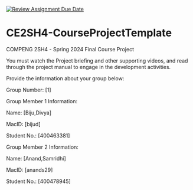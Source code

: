 [![Review Assignment Due Date](https://classroom.github.com/assets/deadline-readme-button-24ddc0f5d75046c5622901739e7c5dd533143b0c8e959d652212380cedb1ea36.svg)](https://classroom.github.com/a/RyhQHA96)
# CE2SH4-CourseProjectTemplate
COMPENG 2SH4 - Spring 2024
Final Course Project

You must watch the Project briefing and other supporting videos, and read through the project manual to engage in the development activities.

Provide the information about your group below:

Group Number: [1]

Group Member 1 Information:

Name: [Biju,Divya]

MacID: [bijud]

Student No.: [400463381]

Group Member 2 Information:

Name: [Anand,Samridhi]

MacID: [anands29]

Student No.: [400478945]

